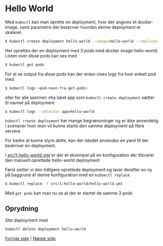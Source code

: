 # Hello World

Med `kubectl` kan man oprette en deployment, hvor der angives et docker-image, samt parametre der beskriver hvordan denne deployment er skaleret.

```bash
$ kubectl create deployment hello-world --image=hello-world --replicas 3
```

Her oprettes der en deployment med 3 pods med docker image hello-world. Listen over disse pods kan ses med

```bash
$ kubectl get pods
```

For at se output fra disse pods kan der enten vises logs fra hver enkelt pod med 

```bash
$ kubectl logs <pod-navn-fra-get-pods>
```

eller for alle sammen vha label app som `kubectl create deployment` sætter til navnet på deployment

```bash
$ kubectl logs --selector app=hello-world
```

`kubectl create deployment` har mange begrænsninger og er ikke anvendelig i scenarier hvor man vil kunne starte den samme deployment på flere servere.

For bedre at kunne styre dette, kan der istedet anvendes en yaml fil der beskriver en deployment.

I [src/1-hello-world.yml](../src/1-hello-world/hello-world.yml) er der et eksempel på en konfiguration der tilsvarer den manuelt oprettede hello-world deployment

Først sletter vi den tidligere oprettede deployment og laver derefter en ny på baggrund af denne konfiguration med en `kubbectl replace`

```bash
$ kubectl replace -f src/1-hello-world/hello-world.yml
```

Med `get pods` kan man nu se at der er startet de samme 3 pods

## Oprydning

Slet deployment med 

```bash
kubectl delete deployment hello-world
```


[Forrige side](config.md) | [Næste side](2-eget-docker-image.md)

